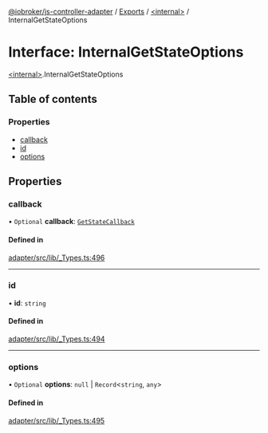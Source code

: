 [@iobroker/js-controller-adapter](../README.md) / [Exports](../modules.md) / [\<internal\>](../modules/internal_.md) / InternalGetStateOptions

# Interface: InternalGetStateOptions

[\<internal\>](../modules/internal_.md).InternalGetStateOptions

## Table of contents

### Properties

- [callback](internal_.InternalGetStateOptions.md#callback)
- [id](internal_.InternalGetStateOptions.md#id)
- [options](internal_.InternalGetStateOptions.md#options)

## Properties

### callback

• `Optional` **callback**: [`GetStateCallback`](../modules/internal_.md#getstatecallback)

#### Defined in

[adapter/src/lib/_Types.ts:496](https://github.com/ioBroker/ioBroker.js-controller/blob/56d9e4a2e/packages/adapter/src/lib/_Types.ts#L496)

___

### id

• **id**: `string`

#### Defined in

[adapter/src/lib/_Types.ts:494](https://github.com/ioBroker/ioBroker.js-controller/blob/56d9e4a2e/packages/adapter/src/lib/_Types.ts#L494)

___

### options

• `Optional` **options**: ``null`` \| `Record`\<`string`, `any`\>

#### Defined in

[adapter/src/lib/_Types.ts:495](https://github.com/ioBroker/ioBroker.js-controller/blob/56d9e4a2e/packages/adapter/src/lib/_Types.ts#L495)
